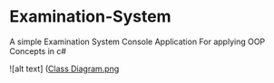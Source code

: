 # Examination-System
A simple Examination System Console Application For applying OOP Concepts in c#

![alt text] ([Class Diagram.png ](https://github.com/AbdullahAbaza/Examination-System/blob/main/Class%20Diagram.png "Class Diagram")
